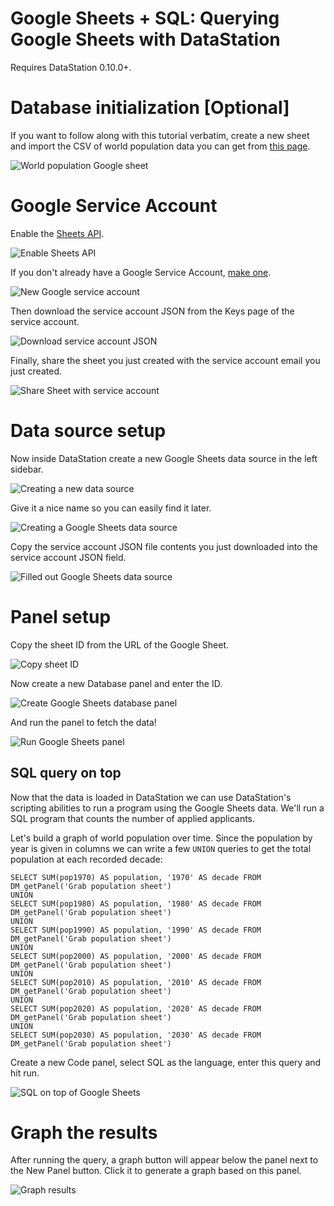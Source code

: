 # Google Sheets + SQL: Querying Google Sheets with DataStation

Requires DataStation 0.10.0+.

# Database initialization [Optional]

If you want to follow along with this tutorial verbatim, create a new
sheet and import the CSV of world population data you can get from
[this page](https://worldpopulationreview.com/).

![World population Google sheet](/tutorials/google-sheets-world-population.png)

# Google Service Account

Enable the [Sheets API](https://console.cloud.google.com/apis/library/sheets.googleapis.com).

![Enable Sheets API](/tutorials/enable-sheets-api.png)

If you don't already have a Google Service Account, [make
one](https://console.cloud.google.com/iam-admin/serviceaccounts/create).

![New Google service account](/tutorials/google-service-account.png)

Then download the service account JSON from the Keys page of the
service account.

![Download service account JSON](/tutorials/download-service-account-json.png)

Finally, share the sheet you just created with the service account email you just created.

![Share Sheet with service account](/tutorials/share-sheet-with-service-account.png)

# Data source setup

Now inside DataStation create a new Google Sheets data source in the left sidebar.

![Creating a new data source](/tutorials/create-google-sheet-data-source.gif)

Give it a nice name so you can easily find it later.

![Creating a Google Sheets data source](/tutorials/create-google-sheets-data-source.png)

Copy the service account JSON file contents you just downloaded into
the service account JSON field.

![Filled out Google Sheets data source](/tutorials/google-sheets-data-source-filled.png)

# Panel setup

Copy the sheet ID from the URL of the Google Sheet.

![Copy sheet ID](/tutorials/copy-sheet-id.png)

Now create a new Database panel and enter the ID.

![Create Google Sheets database panel](/tutorials/create-sheets-database-panel.gif)

And run the panel to fetch the data!

![Run Google Sheets panel](/tutorials/run-google-sheets-query.gif)

## SQL query on top

Now that the data is loaded in DataStation we can use DataStation's
scripting abilities to run a program using the Google Sheets data. We'll
run a SQL program that counts the number of applied applicants.

Let's build a graph of world population over time. Since the
population by year is given in columns we can write a few `UNION`
queries to get the total population at each recorded decade:

```
SELECT SUM(pop1970) AS population, '1970' AS decade FROM DM_getPanel('Grab population sheet')
UNION
SELECT SUM(pop1980) AS population, '1980' AS decade FROM DM_getPanel('Grab population sheet')
UNION
SELECT SUM(pop1990) AS population, '1990' AS decade FROM DM_getPanel('Grab population sheet')
UNION
SELECT SUM(pop2000) AS population, '2000' AS decade FROM DM_getPanel('Grab population sheet')
UNION
SELECT SUM(pop2010) AS population, '2010' AS decade FROM DM_getPanel('Grab population sheet')
UNION
SELECT SUM(pop2020) AS population, '2020' AS decade FROM DM_getPanel('Grab population sheet')
UNION
SELECT SUM(pop2030) AS population, '2030' AS decade FROM DM_getPanel('Grab population sheet')
```

Create a new Code panel, select SQL as the language, enter this query and
hit run.

![SQL on top of Google Sheets](/tutorials/sql-google-sheets.gif)

# Graph the results

After running the query, a graph button will appear below the panel
next to the New Panel button. Click it to generate a graph based on
this panel.

![Graph results](/tutorials/graph-google-sheets.gif)
